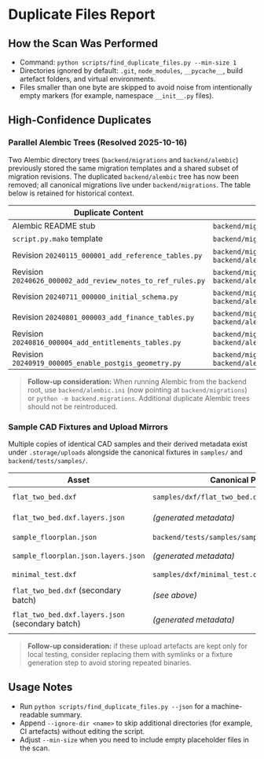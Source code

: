 # Duplicate Files Report

## How the Scan Was Performed
- Command: `python scripts/find_duplicate_files.py --min-size 1`
- Directories ignored by default: `.git`, `node_modules`, `__pycache__`, build artefact folders, and virtual environments.
- Files smaller than one byte are skipped to avoid noise from intentionally empty markers (for example, namespace `__init__.py` files).

## High-Confidence Duplicates

### Parallel Alembic Trees (Resolved 2025-10-16)
Two Alembic directory trees (`backend/migrations` and `backend/alembic`) previously stored the same migration templates and a shared subset of migration revisions. The duplicated `backend/alembic` tree has now been removed; all canonical migrations live under `backend/migrations`. The table below is retained for historical context.

| Duplicate Content | Paths |
| --- | --- |
| Alembic README stub | `backend/migrations/README`, `backend/alembic/README` |
| `script.py.mako` template | `backend/migrations/script.py.mako`, `backend/alembic/script.py.mako` |
| Revision `20240115_000001_add_reference_tables.py` | `backend/migrations/versions/20240115_000001_add_reference_tables.py`, `backend/alembic/versions/20240115_000001_add_reference_tables.py` |
| Revision `20240626_000002_add_review_notes_to_ref_rules.py` | `backend/migrations/versions/20240626_000002_add_review_notes_to_ref_rules.py`, `backend/alembic/versions/20240626_000002_add_review_notes_to_ref_rules.py` |
| Revision `20240711_000000_initial_schema.py` | `backend/migrations/versions/20240711_000000_initial_schema.py`, `backend/alembic/versions/20240711_000000_initial_schema.py` |
| Revision `20240801_000003_add_finance_tables.py` | `backend/migrations/versions/20240801_000003_add_finance_tables.py`, `backend/alembic/versions/20240801_000003_add_finance_tables.py` |
| Revision `20240816_000004_add_entitlements_tables.py` | `backend/migrations/versions/20240816_000004_add_entitlements_tables.py`, `backend/alembic/versions/20240816_000004_add_entitlements_tables.py` |
| Revision `20240919_000005_enable_postgis_geometry.py` | `backend/migrations/versions/20240919_000005_enable_postgis_geometry.py`, `backend/alembic/versions/20240919_000005_enable_postgis_geometry.py` |

> **Follow-up consideration:** When running Alembic from the backend root, use `backend/alembic.ini` (now pointing at `backend/migrations`) or `python -m backend.migrations`. Additional duplicate Alembic trees should not be reintroduced.

### Sample CAD Fixtures and Upload Mirrors
Multiple copies of identical CAD samples and their derived metadata exist under `.storage/uploads` alongside the canonical fixtures in `samples/` and `backend/tests/samples/`.

| Asset | Canonical Path | Duplicate Upload Mirrors |
| --- | --- | --- |
| `flat_two_bed.dxf` | `samples/dxf/flat_two_bed.dxf` | Multiple entries under `.storage/uploads/*/flat_two_bed.dxf` |
| `flat_two_bed.dxf.layers.json` | *(generated metadata)* | Matching copies under `.storage/uploads/*/flat_two_bed.dxf.layers.json` |
| `sample_floorplan.json` | `backend/tests/samples/sample_floorplan.json` | `.storage/uploads/{28518173-…, 5e33a63b-…, e55bd26a-…}/sample_floorplan.json` |
| `sample_floorplan.json.layers.json` | *(generated metadata)* | `.storage/uploads/{28518173-…, 5e33a63b-…, e55bd26a-…}/sample_floorplan.json.layers.json` |
| `minimal_test.dxf` | `samples/dxf/minimal_test.dxf` | `.storage/uploads/90aa2839-054a-43a1-b1f9-ed0c1783cabd/minimal_test.dxf` |
| `flat_two_bed.dxf` (secondary batch) | *(see above)* | `.storage/uploads/{64127711-…, 97477f8b-…, b0965fd2-…, e750c268-…}/flat_two_bed.dxf` |
| `flat_two_bed.dxf.layers.json` (secondary batch) | *(generated metadata)* | `.storage/uploads/{64127711-…, 68230a48-…, 90aa2839-…, 97477f8b-…, b0965fd2-…, e750c268-…}/*.layers.json` |

> **Follow-up consideration:** if these upload artefacts are kept only for local testing, consider replacing them with symlinks or a fixture generation step to avoid storing repeated binaries.

## Usage Notes
- Run `python scripts/find_duplicate_files.py --json` for a machine-readable summary.
- Append `--ignore-dir <name>` to skip additional directories (for example, CI artefacts) without editing the script.
- Adjust `--min-size` when you need to include empty placeholder files in the scan.
